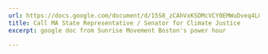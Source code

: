 ```yaml
---
url: https://docs.google.com/document/d/15S8_zCAhVxKSDMcVCY0EMWuDveq4LGhimYXES5aJYqs/edit
title: Call MA State Representative / Senator for Climate Justice
excerpt: google doc from Sunrise Movement Boston's power hour

---
```

